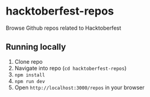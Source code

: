 # hacktoberfest-repos
Browse Github repos related to Hacktoberfest

## Running locally
1. Clone repo
2. Navigate into repo (`cd hacktoberfest-repos`)
3. `npm install`
4. `npm run dev`
5. Open `http://localhost:3000/repos` in your browser